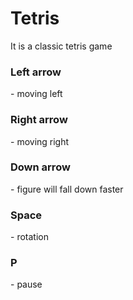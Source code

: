 # Tetris
It is a classic tetris game
<br/>
<h3>Left arrow</h3> - moving left<br/>
<h3>Right arrow</h3> - moving right<br/>
<h3>Down arrow</h3> - figure will fall down faster<br/>
<h3>Space</h3> - rotation<br/>
<h3>P</h3> - pause<br/>
